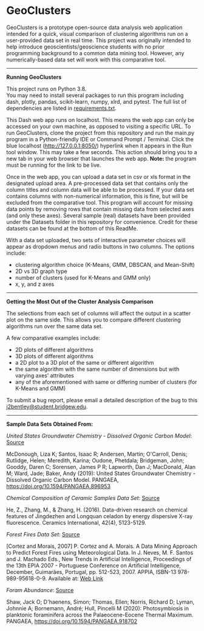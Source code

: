 # GeoClusters

GeoClusters is a prototype open-source data analysis web application intended for a quick, visual comparison of clustering algorithms run on a user-provided data set in real time. This project was originally intended to help introduce geoscientists/geoscience students with no prior programming background to a common data mining tool.  However, any numerically-based data set will work with this comparative tool. 

---

**Running GeoClusters**

This project runs on Python 3.8.  
You may need to install several packages to run this program including dash, plotly, pandas, scikit-learn, numpy, xlrd, and pytest.  The full list of dependencies are listed in [requirements.txt](https://github.com/JandlynBentley/GeoClusters/blob/master/requirements.txt).

This Dash web app runs on localhost.  This means the web app can only be accessed on your own machine, as opposed to visiting a specific URL.  To run GeoClusters, clone the project from this repository and run the main.py program in a Python-friendly IDE or Command Prompt / Terminal.  Click the blue localhost (http://127.0.0.1:8050/) hyperlink when it appears in the Run tool window.  This may take a few seconds.  This action should bring you to a new tab in your web browser that launches the web app.  **Note:** the program must be running for the link to be live.  

Once in the web app, you can upload a data set in csv or xls format in the designated upload area.  A pre-processed data set that contains only the column titles and column data will be able to be processed.  If your data set contains columns with non-numerical information, this is fine, but will be excluded from the comparative tool.  This program will account for missing data points by removing rows that contain missing data from selected axes (and only these axes). Several sample (real) datasets have been provided under the Datasets folder in this repository for convenience. Credit for these datasets can be found at the bottom of this ReadMe.

With a data set uploaded, two sets of interactive parameter choices will appear as dropdown menus and radio buttons in two columns. The options include:
* clustering algorithm choice (K-Means, GMM, DBSCAN, and Mean-Shift)
* 2D vs 3D graph type
* number of clusters (used for K-Means and GMM only)
* x, y, and z axes

---

**Getting the Most Out of the Cluster Analysis Comparison**

The selections from each set of columns will affect the output in a scatter plot on the same side. This allows you to compare different clustering algorithms run over the same data set. 

A few comparative examples include:
* 2D plots of different algorithms
* 3D plots of different algorithms
* a 2D plot to a 3D plot of the same or different algorithm
* the same algorithm with the same number of dimensions but with varying axes’ attributes
* any of the aforementioned with same or differing number of clusters (for K-Means and GMM)

To submit a bug report, please email a detailed description of the bug to this j2bentley@student.bridgew.edu.

---

**Sample Data Sets Obtained From:**

*United States Groundwater Chemistry - Dissolved Organic Carbon Model*: [Source](https://doi.pangaea.de/10.1594/PANGAEA.896953)

McDonough, Liza K; Santos, Isaac R; Andersen, Martin; O'Carroll, Denis; Rutlidge, Helen; Meredith, Karina; Oudone, Phetdala; Bridgeman, John; Gooddy, Daren C; Sorensen, James P R; Lapworth, Dan J; MacDonald, Alan M; Ward, Jade; Baker, Andy (2019): United States Groundwater Chemistry - Dissolved Organic Carbon Model. PANGAEA, https://doi.org/10.1594/PANGAEA.896953

*Chemical Composition of Ceramic Samples Data Set*: [Source](https://archive.ics.uci.edu/ml/datasets/Chemical+Composition+of+Ceramic+Samples)

He, Z., Zhang, M., & Zhang, H. (2016). Data-driven research on chemical features of Jingdezhen and Longquan celadon by energy dispersive X-ray fluorescence. Ceramics International, 42(4), 5123-5129.

*Forest Fires Data Set*: [Source](http://archive.ics.uci.edu/ml/datasets/Forest+Fires)

[Cortez and Morais, 2007] P. Cortez and A. Morais. A Data Mining Approach to Predict Forest Fires using Meteorological Data. In J. Neves, M. F. Santos and J. Machado Eds., New Trends in Artificial Intelligence, Proceedings of the 13th EPIA 2007 - Portuguese Conference on Artificial Intelligence, December, Guimarães, Portugal, pp. 512-523, 2007. APPIA, ISBN-13 978-989-95618-0-9. Available at: [Web Link](http://www3.dsi.uminho.pt/pcortez/fires.pdf)

*Foram Abundance*: [Source](https://doi.pangaea.de/10.1594/PANGAEA.918702)

Shaw, Jack O; D'haenens, Simon; Thomas, Ellen; Norris, Richard D; Lyman, Johnnie A; Bornemann, André; Hull, Pincelli M (2020): Photosymbiosis in planktonic foraminifera across the Palaeocene-Eocene Thermal Maximum. PANGAEA, https://doi.org/10.1594/PANGAEA.918702  

